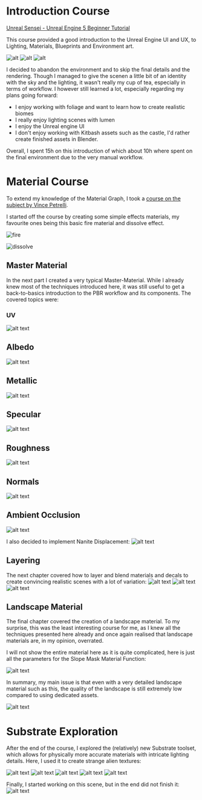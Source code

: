 # Introduction Course
[Unreal Sensei - Unreal Engine 5 Beginner Tutorial](https://www.youtube.com/watch?v=k-zMkzmduqI)

This course provided a good introduction to the Unreal Engine UI and UX, to Lighting, Materials, Blueprints and Environment art.

![alt](/docs/imgs/castle1.png)
![alt](/docs/imgs/castle2.png)
![alt](/docs/imgs/castle.png)


I decided to abandon the environment and to skip the final details and the rendering. Though I managed to give the scenen a little bit of an identity with the sky and the lighting, it wasn't really my cup of tea, especially in terms of workflow. I however still learned a lot, especially regarding my plans going forward:

* I enjoy working with foliage and want to learn how to create realistic biomes
* I really enjoy lighting scenes with lumen
* I enjoy the Unreal engine UI
* I don't enjoy working with Kitbash assets such as the castle, I'd rather create finished assets in Blender.

Overall, I spent 15h on this introduction of which about 10h where spent on the final environment due to the very manual workflow.

# Material Course

To extend my knowledge of the Material Graph, I took a [course on the subject by Vince Petrelli](https://www.udemy.com/course/unreal-engin5-one-course-solution-for-material/?couponCode=BFCPSALE24).

I started off the course by creating some simple effects materials, my favourite ones being this basic fire material and dissolve effect.

![fire](/docs/imgs/fire.png)

![dissolve](/docs/imgs/dissolve.png)

## Master Material

In the next part I created a very typical Master-Material. 
While I already knew most of the techniques introduced here, it was still useful to get a back-to-basics introduction to the PBR workflow and its components. The covered topics were:

### UV
![alt text](/docs/imgs/image-1.png)

## Albedo
![alt text](/docs/imgs/image-2.png)

## Metallic
![alt text](/docs/imgs/image-3.png)

## Specular
![alt text](/docs/imgs/image-4.png)

## Roughness
![alt text](/docs/imgs/image-5.png)

## Normals
![alt text](/docs/imgs/image-6.png)

## Ambient Occlusion
![alt text](/docs/imgs/image-7.png)

I also decided to implement Nanite Displacement:
![alt text](/docs/imgs/image-8.png)

## Layering

The next chapter covered how to layer and blend materials and decals to create convincing realistic scenes with a lot of variation:
![alt text](/docs/imgs/image-9.png)
![alt text](/docs/imgs/image-10.png)
![alt text](/docs/imgs/image-11.png)

## Landscape Material
The final chapter covered the creation of a landscape material. 
To my surprise, this was the least interesting course for me, as I knew all the techniques presented here already and once again realised that landscape materials are, in my opinion, overrated.

I will not show the entire material here as it is quite complicated, here is just all the parameters for the Slope Mask Material Function:

![alt text](/docs/imgs/image-12.png)

In summary, my main issue is that even with a very detailed landscape material such as this, the quality of the landscape is still extremely low compared to using dedicated assets.

![alt text](/docs/imgs/image-13.png)

# Substrate Exploration

After the end of the course, I explored the (relatively) new Substrate toolset, which allows for physically more accurate materials with intricate lighting details.
Here, I used it to create strange alien textures:

![alt text](/docs/imgs/image-14.png)
![alt text](/docs/imgs/image-15.png)
![alt text](/docs/imgs/image-16.png)
![alt text](/docs/imgs/image-17.png)
![alt text](/docs/imgs/image-18.png)

Finally, I started working on this scene, but in the end did not finish it:
![alt text](/docs/imgs/image-19.png)
